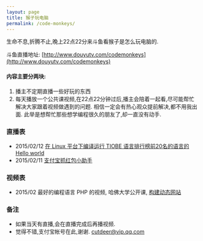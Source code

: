 ```yaml
---
layout: page
title: 猴子玩电脑
permalink: /code-monkeys/
---
```


生命不息,折腾不止,晚上22点22分来斗鱼看猴子是怎么玩电脑的.

斗鱼直播地址: [http://www.douyutv.com/codemonkeys](http://www.douyutv.com/codemonkeys)

#### 内容主要分两块:
1. 播主不定期直播一些好玩的东西
2. 每天播放一个公共课视频,在22点22分钟过后,播主会陪着一起看,尽可能帮忙解决大家跟着视频做遇到的问题. 相信一定会有热心观众提前解决,都不用我出面. 此举是想帮忙那些想学编程很久的朋友了,却一直没有动手.

### 直播表

* 2015/02/12 [在 Linux 平台下编译运行 TIOBE 语言排行榜前20名的语言的Hello world](https://github.com/mangege/tiobe_hello_world)
* 2015/02/11 [支付宝抓红包小助手](https://github.com/mangege/alipay_red_helper)

### 视频表

* 2015/02 最好的编程语言 PHP 的视频, 哈佛大学公开课, [构建动态网站](http://cs75.tv/2012/summer/)

### 备注

* 如果当天有直播,会在直播完成后再播视频.
* 觉得不错,支付宝帐号在此,谢谢. cutdeer@vip.qq.com
